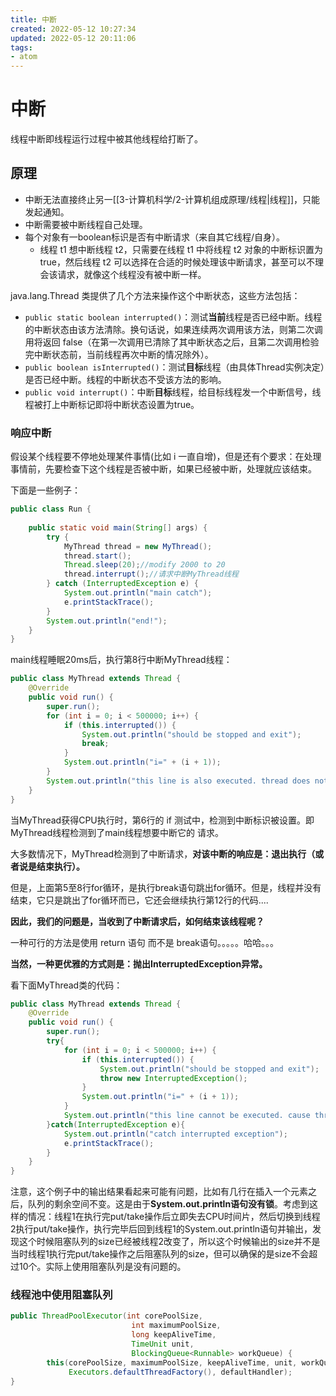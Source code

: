 ```yaml
---
title: 中断
created: 2022-05-12 10:27:34
updated: 2022-05-12 20:11:06
tags: 
- atom
---
```

# 中断

线程中断即线程运行过程中被其他线程给打断了。

## 原理

- 中断无法直接终止另一[[3-计算机科学/2-计算机组成原理/线程|线程]]，只能发起通知。
- 中断需要被中断线程自己处理。
- 每个对象有一boolean标识是否有中断请求（来自其它线程/自身）。
	- 线程 t1 想中断线程 t2，只需要在线程 t1 中将线程 t2 对象的中断标识置为 true，然后线程 t2 可以选择在合适的时候处理该中断请求，甚至可以不理会该请求，就像这个线程没有被中断一样。

java.lang.Thread 类提供了几个方法来操作这个中断状态，这些方法包括：
- `public static boolean interrupted()`：测试**当前**线程是否已经中断。线程的中断状态由该方法清除。换句话说，如果连续两次调用该方法，则第二次调用将返回 false（在第一次调用已清除了其中断状态之后，且第二次调用检验完中断状态前，当前线程再次中断的情况除外）。
- `public boolean isInterrupted()`：测试**目标**线程（由具体Thread实例决定）是否已经中断。线程的中断状态不受该方法的影响。
- `public void interrupt()`：中断**目标**线程，给目标线程发一个中断信号，线程被打上中断标记即将中断状态设置为true。

### 响应中断

假设某个线程要不停地处理某件事情(比如 i 一直自增)，但是还有个要求：在处理事情前，先要检查下这个线程是否被中断，如果已经被中断，处理就应该结束。

下面是一些例子：
```java
public class Run {
 
    public static void main(String[] args) {
        try {
            MyThread thread = new MyThread();
            thread.start();
            Thread.sleep(20);//modify 2000 to 20
            thread.interrupt();//请求中断MyThread线程
        } catch (InterruptedException e) {
            System.out.println("main catch");
            e.printStackTrace();
        }
        System.out.println("end!");
    }
}
```
main线程睡眠20ms后，执行第8行中断MyThread线程：
```java
public class MyThread extends Thread {
    @Override
    public void run() {
        super.run();
        for (int i = 0; i < 500000; i++) {
            if (this.interrupted()) {
                System.out.println("should be stopped and exit");
                break;
            }
            System.out.println("i=" + (i + 1));
        }
        System.out.println("this line is also executed. thread does not stopped");//尽管线程被中断,但并没有结束运行。这行代码还是会被执行
    }
}
```
当MyThread获得CPU执行时，第6行的 if 测试中，检测到中断标识被设置。即MyThread线程检测到了main线程想要中断它的 请求。

大多数情况下，MyThread检测到了中断请求，**对该中断的响应是：退出执行（或者说是结束执行）。**

但是，上面第5至8行for循环，是执行break语句跳出for循环。但是，线程并没有结束，它只是跳出了for循环而已，它还会继续执行第12行的代码....

**因此，我们的问题是，当收到了中断请求后，如何结束该线程呢？**

一种可行的方法是使用 return 语句 而不是 break语句。。。。。哈哈。。。

**当然，一种更优雅的方式则是：抛出InterruptedException异常。**

看下面MyThread类的代码：
```java
public class MyThread extends Thread {
    @Override
    public void run() {
        super.run();
        try{
            for (int i = 0; i < 500000; i++) {
                if (this.interrupted()) {
                    System.out.println("should be stopped and exit");
                    throw new InterruptedException();
                }
                System.out.println("i=" + (i + 1));
            }
            System.out.println("this line cannot be executed. cause thread throws exception"); //这行语句不会被执行!!!
        }catch(InterruptedException e){
            System.out.println("catch interrupted exception");
            e.printStackTrace();
        }
    }
}
```

注意，这个例子中的输出结果看起来可能有问题，比如有几行在插入一个元素之后，队列的剩余空间不变。这是由于**System.out.println语句没有锁**。考虑到这样的情况：线程1在执行完put/take操作后立即失去CPU时间片，然后切换到线程2执行put/take操作，执行完毕后回到线程1的System.out.println语句并输出，发现这个时候阻塞队列的size已经被线程2改变了，所以这个时候输出的size并不是当时线程1执行完put/take操作之后阻塞队列的size，但可以确保的是size不会超过10个。实际上使用阻塞队列是没有问题的。

### 线程池中使用阻塞队列

```java
public ThreadPoolExecutor(int corePoolSize,
                           int maximumPoolSize,
                           long keepAliveTime,
                           TimeUnit unit,
                           BlockingQueue<Runnable> workQueue) {
        this(corePoolSize, maximumPoolSize, keepAliveTime, unit, workQueue,
             Executors.defaultThreadFactory(), defaultHandler);
}
```